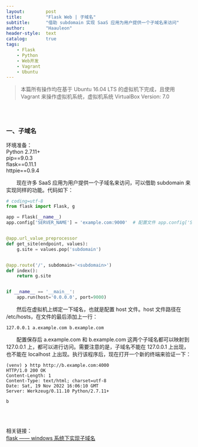 ```yaml
---
layout:        post
title:         "Flask Web | 子域名"
subtitle:      "借助 subdomain 实现 SaaS 应用为用户提供一个子域名来访问"
author:        "Haauleon"
header-style:  text
catalog:       true
tags:
    - Flask
    - Python
    - Web开发
    - Vagrant
    - Ubuntu
---
```


> 本篇所有操作均在基于 Ubuntu 16.04 LTS 的虚拟机下完成，且使用 Vagrant 来操作虚拟机系统，虚拟机系统 VirtualBox Version: 7.0 

<br>
<br>

### 一、子域名
环境准备：     
Python 2.7.11+      
pip==9.0.3     
flask==0.11.1   
httpie==0.9.4     

&emsp;&emsp;现在许多 SaaS 应用为用户提供一个子域名来访问，可以借助 subdomain 来实现同样的功能。代码如下：      
```python
# coding=utf-8
from flask import Flask, g

app = Flask(__name__)
app.config['SERVER_NAME'] = 'example.com:9000'  # 配置文件 app.config['SERVER_NAME'] 可以自定义


@app.url_value_preprocessor
def get_site(endpoint, values):
    g.site = values.pop('subdomain')


@app.route('/', subdomain='<subdomain>')
def index():
    return g.site


if __name__ == '__main__':
    app.run(host='0.0.0.0', port=9000)
```

&emsp;&emsp;然后在虚拟机上绑定一下域名，也就是配置 host 文件。host 文件路径在 /etc/hosts，在文件的最后添加上一行：       
```
127.0.0.1 a.example.com b.example.com
```

&emsp;&emsp;配置保存后 a.example.com 和 b.example.com 这两个子域名都可以映射到 127.0.0.1 上，都可以进行访问。需要注意的是，子域名不能在 127.0.0.1 上出现，也不能在 localhost 上出现。执行该程序后，现在打开一个新的终端来验证一下：        
```
(venv) ❯ http http://b.example.com:4000
HTTP/1.0 200 OK
Content-Length: 1
Content-Type: text/html; charset=utf-8
Date: Sat, 19 Nov 2022 16:06:10 GMT
Server: Werkzeug/0.11.10 Python/2.7.11+

b
```

<br>
<br>

相关链接：     
[flask —— windows 系统下实现子域名](https://blog.csdn.net/yuaicsdn/article/details/109465084)